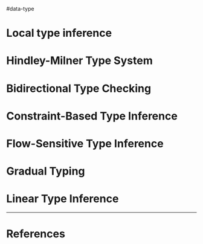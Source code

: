 #data-type 

# Local type inference

# Hindley-Milner Type System

# Bidirectional Type Checking

# Constraint-Based Type Inference

# Flow-Sensitive Type Inference

# Gradual Typing

# Linear Type Inference

---
# References
